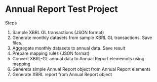 # Annual Report Test Project

Steps
1. Sample XBRL GL transactions (JSON format)
2. Generate monthly datasets from sample XBRL GL transactions. Save files.
4. Aggregate monthly datasets to annual data. Save result
5. Prepare mapping rules (JSON format)
6. Convert XBRL-GL annual data to Annual Report elememnts using mapping
7. Genereta simple Annual Report object from Annual Report elements
8. Generate XBRL report from Annual Report object

